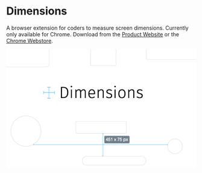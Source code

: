 Dimensions
==========

A browser extension for coders to measure screen dimensions.
Currently only available for Chrome.
Download from the [Product Website](http://felixniklas.com/dimensions/) or the [Chrome Webstore](https://chrome.google.com/webstore/detail/dimensions/baocaagndhipibgklemoalmkljaimfdj).

![Dimensions screenshot](/_sources/screenshot.png?raw=true)
